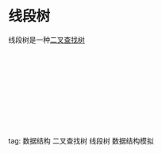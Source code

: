 # 线段树
线段树是一种[二叉查找树](https://github.com/AExiaoliou/learn/AVLtree)










<br><br><br><br><br><br><br><br><br><br>
tag: 数据结构 二叉查找树 线段树 数据结构模拟  
